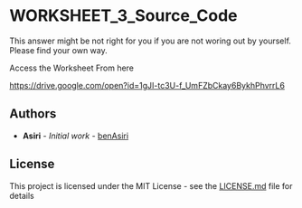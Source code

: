 # WORKSHEET_3_Source_Code

This answer might be not right for you if you are not woring out by yourself. Please find your own way.

Access the Worksheet From here


https://drive.google.com/open?id=1gJI-tc3U-f_UmFZbCkay6BykhPhvrrL6


## Authors

* **Asiri** - *Initial work* - [benAsiri](https://github.com/benAsiri)

## License

This project is licensed under the MIT License - see the [LICENSE.md](LICENSE.md) file for details

